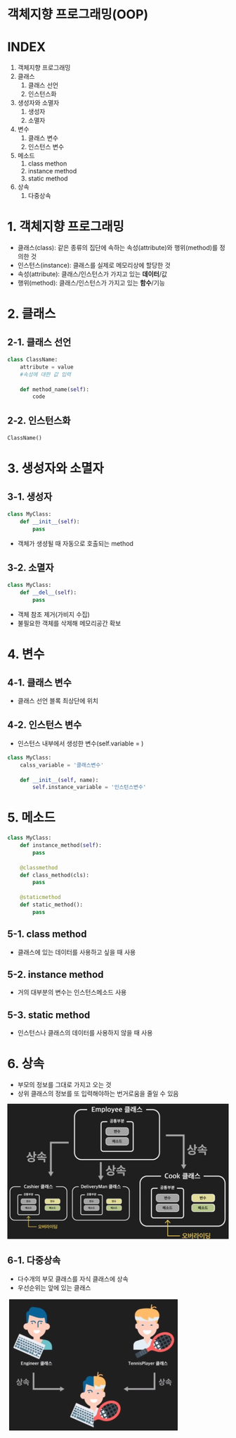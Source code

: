 # 객체지향 프로그래밍(OOP)
# INDEX
1. 객체지향 프로그래밍
2. 클래스
    1. 클래스 선언
    2. 인스턴스화
3. 생성자와 소멸자
    1. 생성자
    2. 소멸자
4. 변수
    1. 클래스 변수
    2. 인스턴스 변수
5. 메소드
    1. class methon
    2. instance method
    3. static method
6. 상속
    1. 다중상속

# 1. 객체지향 프로그래밍
- 클래스(class): 같은 종류의 집단에 속하는 속성(attribute)와 행위(method)를 정의한 것
- 인스턴스(instance): 클래스를 실제로 메모리상에 할당한 것
- 속성(attribute): 클래스/인스턴스가 가지고 있는 **데이터**/값
- 행위(method): 클래스/인스턴스가 가지고 있는 **함수**/기능

# 2. 클래스
## 2-1. 클래스 선언
```python
class ClassName:
    attribute = value
    #속성에 대한 값 입력

    def method_name(self):
        code
```

## 2-2. 인스턴스화
```python
ClassName()
```

# 3. 생성자와 소멸자

## 3-1. 생성자
```python
class MyClass:
    def __init__(self):
        pass
```
- 객체가 생셩될 때 자동으로 호출되는 method

## 3-2. 소멸자
```python
class MyClass:
    def __del__(self):
        pass
```
- 객체 참조 제거(가비지 수집)
- 불필요한 객체를 삭제해 메모리공간 확보
# 4. 변수
## 4-1. 클래스 변수
- 클래스 선언 블록 최상단에 위치

## 4-2. 인스턴스 변수
- 인스턴스 내부에서 생성한 변수(self.variable = )

```python
class MyClass:
    calss_variable = '클래스변수'

    def __init__(self, name):
        self.instance_variable = '인스턴스변수'
```

# 5. 메소드
```python
class MyClass:
    def instance_method(self):
        pass

    @classmethod
    def class_method(cls):
        pass

    @staticmethod
    def static_method():
        pass
```
## 5-1. class method
- 클래스에 있는 데이터를 사용하고 싶을 때 사용

## 5-2. instance method
- 거의 대부분의 변수는 인스턴스메소드 사용

## 5-3. static method
- 인스턴스나 클래스의 데이터를 사용하지 않을 때 사용

# 6. 상속
- 부모의 정보를 그대로 가지고 오는 것
- 상위 클래스의 정보를 또 입력해야하는 번거로움을 줄일 수 있음

 ![상속](/assets/aa.jpeg)

## 6-1. 다중상속
- 다수개의 부모 클래스를 자식 클래스에 상속
- 우선순위는 앞에 있는 클래스

 ![다중상속](/assets/a.jpeg)